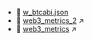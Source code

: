 * 📄 [w_btcabi.json](w_btcabi.json)
* 📒 <a href="https://colab.research.google.com/github/surajsharma/singularity/blob/master/src/dev/web3/data for web3/01 - Basic Metrics/web3_metrics_2.ipynb" target="_blank">web3_metrics_2</a> ↗️
* 📒 <a href="https://colab.research.google.com/github/surajsharma/singularity/blob/master/src/dev/web3/data for web3/01 - Basic Metrics/web3_metrics.ipynb" target="_blank">web3_metrics</a> ↗️
